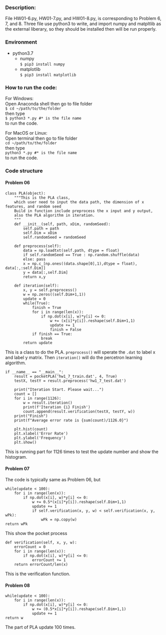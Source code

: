 ### Description:

File HW01-6.py, HW01-7.py, and HW01-8.py, is corresponding to Problem 6, 7, and 8. Three file use python3 to write, and import numpy and matpltlib as the external liberary, so they should be installed then will be run properly.

### Environment

+ python3.7
    + numpy  
    `$ pip3 install numpy`  
    + matplotlib  
    `$ pip3 install matplotlib`

### How to run the code:

For Windows:  
Open Anaconda shell then go to file folder  
`$ cd ~/path/to/the/folder`  
then type  
`$ python3 *.py #* is the file name`  
to run the code.  

For MacOS or Linux:   
Open terminal then go to file folder   
`cd ~/path/to/the/folder`  
then type  
`python3 *.py #* is the file name`  
to run the code.   


### Code structure
#### Problem 06
```
class PLA(object):
    """This is the PLA class, 
    which user need to input the data path, the dimension of x features, and random seed
    Build in function include preprocess the x input and y output,
    also the PLA algorithm in iteration. 
    """
    def __init__(self, path, xDim, randomSeed):
        self.path = path
        self.Dim = xDim
        self.randomSeed = randomSeed

    def preprocess(self):
        data = np.loadtxt(self.path, dtype = float)
        if self.randomSeed == True : np.random.shuffle(data) 
        else: pass
        x = np.c_[np.ones((data.shape[0],1),dtype = float), data[:,:self.Dim]]
        y = data[:,self.Dim]
        return x,y
 
    def iteration(self):
        x, y = self.preprocess()
        w = np.zeros((self.Dim+1,1))
        update = 0
        while(True):
            finish = True
            for i in range(len(x)):
                if np.dot(x[i], w)*y[i] <= 0:
                    w += (x[i]*y[i]).reshape(self.Dim+1,1)
                    update += 1
                    finish = False
            if finish == True:
                break
        return update
```
This is a class to do the PLA. `preprocess()` will sperate the `.dat` to label x and label y matrix. Then `iteration()` will do the percetron learning algorithm.
``` 
if __name__ == "__main__":  
    result = pocketPLA('hw1_7_train.dat', 4, True)
    testX, testY = result.preprocess('hw1_7_test.dat')

    print("Iteration Start. Please wait...")
    count = []
    for i in range(1126):
        w = result.iteration()
        print(f'Iteration {i} Finish')
        count.append(result.verification(testX, testY, w))
    print("Finish")
    print(f"Average error rate is {sum(count)/1126.0}")

    plt.hist(count)
    plt.xlabel('Error Rate')
    plt.ylabel('Frequency')
    plt.show()
```
This is running part for 1126 times to test the update number and show the histogram.
#### Problem 07
The code is typically same as Problem 06, but
```
while(update < 100):
    for i in range(len(x)):
        if np.dot(x[i], w)*y[i] <= 0:
            w += 0.5*(x[i]*y[i]).reshape(self.Dim+1,1)
            update += 1
            if self.verification(x, y, w) < self.verification(x, y, wPk):
                wPk = np.copy(w)
return wPk
```
This show the pocket process
```
def verification(self, x, y, w):
    errorCount = 0
    for i in range(len(x)):
        if np.dot(x[i], w)*y[i] <= 0:
            errorCount += 1
    return errorCount/len(x)
```
This is the verification function.
#### Problem 08
```
while(update < 100):
    for i in range(len(x)):
        if np.dot(x[i], w)*y[i] <= 0:
            w += (0.5*x[i]*y[i]).reshape(self.Dim+1,1)
            update += 1
return w
```
The part of PLA update 100 times.

